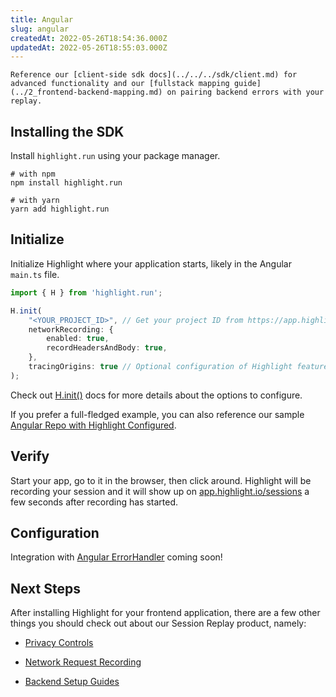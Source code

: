 ```yaml
---
title: Angular
slug: angular
createdAt: 2022-05-26T18:54:36.000Z
updatedAt: 2022-05-26T18:55:03.000Z
---
```


```hint
Reference our [client-side sdk docs](../../../sdk/client.md) for advanced functionality and our [fullstack mapping guide](../2_frontend-backend-mapping.md) on pairing backend errors with your replay.
```
## Installing the SDK

Install `highlight.run` using your package manager.

```shell
# with npm
npm install highlight.run

# with yarn
yarn add highlight.run
```

## Initialize

Initialize Highlight where your application starts, likely in the Angular `main.ts` file.

```typescript
import { H } from 'highlight.run';

H.init(
    "<YOUR_PROJECT_ID>", // Get your project ID from https://app.highlight.io/setup
    networkRecording: {
        enabled: true,
        recordHeadersAndBody: true,
    },
    tracingOrigins: true // Optional configuration of Highlight features
);
```

Check out [H.init()](../../../sdk/client.md#Hinit) docs for more details about the options to configure.

If you prefer a full-fledged example, you can also reference our sample [Angular Repo with Highlight Configured](https://github.com/highlight/example-angular).

## Verify

Start your app, go to it in the browser, then click around. Highlight will be recording your session and it will show up on [app.highlight.io/sessions](https://app.highlight/sessions) a few seconds after recording has started.

## Configuration

Integration with [Angular ErrorHandler](https://angular.io/api/core/ErrorHandler) coming soon!

## Next Steps

After installing Highlight for your frontend application, there are a few other things you should check out about our Session Replay product, namely:

- [Privacy Controls](../../6_product-features/1_session-replay/privacy.md)

- [Network Request Recording](../../6_product-features/1_session-replay/recording-network-requests-and-responses.md)

- [Backend Setup Guides](../backend-sdk/backend-sdk-overview.md)
